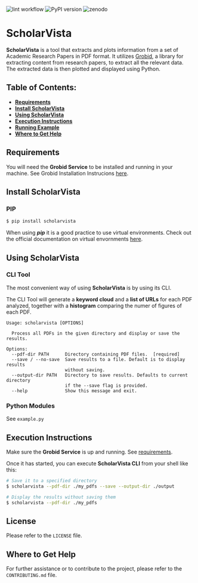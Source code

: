 ![lint workflow](https://github.com/mciccale/ScholarVista/actions/workflows/main.yml/badge.svg)
![PyPI version](https://badge.fury.io/py/scholarvista.svg)
![zenodo](https://zenodo.org/badge/DOI/10.5281/zenodo.10654761.svg)

# ScholarVista

**ScholarVista** is a tool that extracts and plots information from a set of Academic Research Papers in PDF format. It utilizes [Grobid](https://github.com/kermitt2/grobid/), a library for extracting content from research papers, to extract all the relevant data. The extracted data is then plotted and displayed using Python.

## Table of Contents:

- **[Requirements](#requirements)**
- **[Install ScholarVista](#install-scholarvista)**
- **[Using ScholarVista](#using-scholarvista)**
- **[Execution Instructions](#execution-instructions)**
- **[Running Example](#running-example)**
- **[Where to Get Help](#where-to-get-help)**

## Requirements

You will need the **Grobid Service** to be installed and running in your machine. See Grobid Installation Instrucions [here](https://grobid.readthedocs.io/en/latest/Run-Grobid/).

## Install ScholarVista

### PIP

```bash
$ pip install scholarvista
```

When using **_pip_** it is a good practice to use virtual environments. Check out the official documentation on virtual envornments [here](https://docs.python.org/3/library/venv.html).

## Using ScholarVista

### CLI Tool

The most convenient way of using **ScholarVista** is by using its CLI.

The CLI Tool will generate a **keyword cloud** and a **list of URLs** for each PDF analyzed, together with a **histogram** comparing the numer of figures of each PDF.

```
Usage: scholarvista [OPTIONS]

  Process all PDFs in the given directory and display or save the results.

Options:
  --pdf-dir PATH      Directory containing PDF files.  [required]
  --save / --no-save  Save results to a file. Default is to display results
                      without saving.
  --output-dir PATH   Directory to save results. Defaults to current directory
                      if the --save flag is provided.
  --help              Show this message and exit.
```

### Python Modules

See `example.py`

## Execution Instructions

Make sure the **Grobid Service** is up and running. See [requirements](#requirements).

Once it has started, you can execute **ScholarVista CLI** from your shell like this:

```bash
# Save it to a specified directory
$ scholarvista --pdf-dir ./my_pdfs --save --output-dir ./output
```

```bash
# Display the results without saving them
$ scholarvista --pdf-dir ./my_pdfs
```

## License

Please refer to the `LICENSE` file.

## Where to Get Help

For further assistance or to contribute to the project, please refer to the `CONTRIBUTING.md` file.
